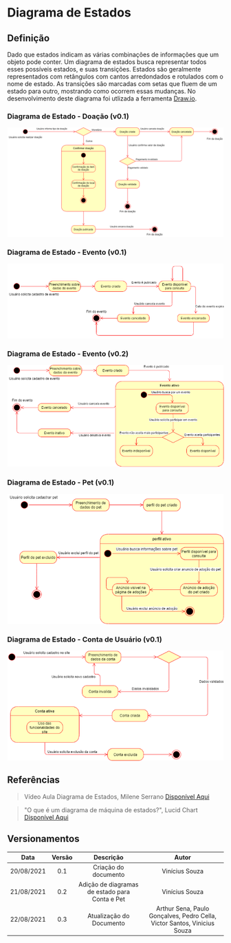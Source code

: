 # Diagrama de Estados

## Definição

Dado que estados indicam as várias combinações de informações que um objeto pode conter. Um diagrama de estados busca representar todos esses possíveis estados, e suas transições. Estados são geralmente representados com retângulos com cantos arredondados e rotulados com o nome de estado. As transições são marcadas com setas que fluem de um estado para outro, mostrando como ocorrem essas mudanças. No desenvolvimento deste diagrama foi utlizada a ferramenta <a target="_blank" href="https://draw.io/">Draw.io</a>.

### Diagrama de Estado - Doação (v0.1)
<img src="/images/Diagrama_Estados_Doacao.png">

### Diagrama de Estado - Evento (v0.1)
<img src="/images/Diagrama_Estados_Evento.png">

### Diagrama de Estado - Evento (v0.2)
<img src="/images/Diagrama_Estados_Evento_v02.png">

### Diagrama de Estado - Pet (v0.1)
<img src ="/images/Diagrama_Estados_Pet.png">

### Diagrama de Estado - Conta de Usuário (v0.1)
<img src ="/images/Diagrama_Estados_ContaUsuario.png">

## Referências

> Vídeo Aula Diagrama de Estados, Milene Serrano <a target="_blank" href="https://unbbr-my.sharepoint.com/:v:/r/personal/mileneserrano_unb_br/Documents/ArqDSW%20-%20V%C3%ADdeosOriginais/06d%20-%20VideoAula%20-%20DSW-Modelagem%20-%20Estados.mp4?csf=1&web=1&e=h813iu">Disponível Aqui</a>

> "O que é um diagrama de máquina de estados?", Lucid Chart <a target="_blank" href="https://www.lucidchart.com/pages/pt/o-que-e-diagrama-de-maquina-de-estados-uml">Disponível Aqui</a>

## Versionamentos

|Data|Versão|Descrição|Autor|
|:--------:|:---:|:-------------------: |:-----------:|
|20/08/2021| 0.1 | Criação do documento | Vinícius Souza |
|21/08/2021| 0.2 | Adição de diagramas de estado para Conta e Pet | Vinícius Souza |
|22/08/2021| 0.3 | Atualização do Documento | Arthur Sena, Paulo Gonçalves, Pedro Cella, Victor Santos, Vinicius Souza |    